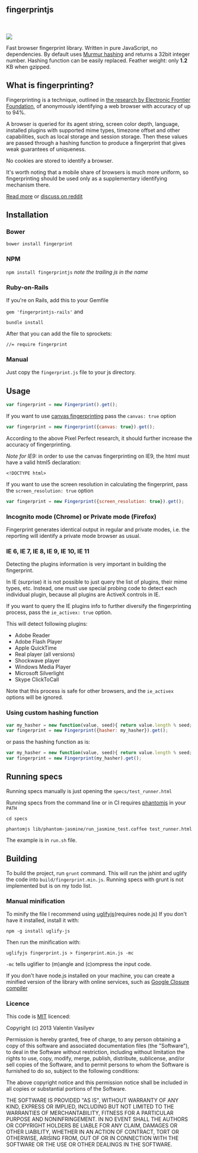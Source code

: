 <p align="center">
<h2>fingerprintjs</h2>
<br/>
<br/>
<a href="https://travis-ci.org/Valve/fingerprintjs"><img src="http://img.shields.io/travis/Valve/fingerprintjs/master.svg?style=flat" /></a>
</p>

Fast browser fingerprint library. Written in pure JavaScript, no dependencies. 
By default uses [Murmur hashing][murmur] and returns a 32bit integer number.
Hashing function can be easily replaced.
Feather weight: only **1.2** KB when gzipped.

## What is fingerprinting?

Fingerprinting is a technique, outlined in [the research by Electronic Frontier Foundation][research], of
anonymously identifying a web browser with accuracy of up to 94%. 


A browser is queried for its agent string, screen color depth, language,
installed plugins with supported mime types, timezone offset and other capabilities, 
such as local storage and session storage. Then these values are passed through a hashing function
to produce a fingerprint that gives weak guarantees of uniqueness.

No cookies are stored to identify a browser.

It's worth noting that a mobile share of browsers is much more uniform, so fingerprinting should be used
only as a supplementary identifying mechanism there.

[Read more](http://valve.github.io/blog/2013/07/14/anonymous-browser-fingerprinting/)
or
[discuss on reddit](http://redd.it/1ic6ew)


## Installation

### Bower

`
bower install fingerprint
`

### NPM

`
npm install fingerprintjs
`
_note the trailing *js* in the name_

### Ruby-on-Rails

If you're on Rails, add this to your Gemfile

`
gem 'fingerprintjs-rails'
`
and 

`bundle install`

After that you can add the file to sprockets:

`
//= require fingerprint
`

### Manual

Just copy the `fingerprint.js` file to your js directory.

## Usage

```javascript
var fingerprint = new Fingerprint().get();
```

If you want to use [canvas fingerprinting][canvas_research] pass the `canvas: true` option
```javascript
var fingerprint = new Fingerprint({canvas: true}).get();
```
According to the above Pixel Perfect research, it should further increase the accuracy of
fingerprinting.

*Note for IE9:* in order to use the canvas fingerprinting on IE9, the html must have a valid
html5 declaration:

```
<!DOCTYPE html>
```


If you want to use the screen resolution in calculating the fingerprint,  pass the `screen_resolution: true` option
```javascript
var fingerprint = new Fingerprint({screen_resolution: true}).get();
```

### Incognito mode (Chrome) or Private mode (Firefox)

Fingerprint generates identical output in regular and private modes, i.e. the reporting will identify a private mode browser as usual.


### IE 6, IE 7, IE 8, IE 9, IE 10, IE 11

Detecting the plugins information is very important in building the fingerprint.

In IE (surprise) it is not possible to just query the list of plugins, their mime types, etc.
Instead, one must use special probing code to detect each individual plugin, because
all plugins are ActiveX controls in IE.

If you want to query the IE plugins info to further diversify the fingerprinting process, pass the `ie_activex: true` option.

This will detect following plugins:

- Adobe Reader
- Adobe Flash Player
- Apple QuickTime
- Real player (all versions)
- Shockwave player
- Windows Media Player
- Microsoft Silverlight
- Skype ClickToCall

Note that this process is safe for other browsers, and the `ie_activex` options will be ignored.


### Using custom hashing function

``` javascript
var my_hasher = new function(value, seed){ return value.length % seed; };
var fingerprint = new Fingerprint({hasher: my_hasher}).get();
```
or pass the hashing function as is:

``` javascript
var my_hasher = new function(value, seed){ return value.length % seed; };
var fingerprint = new Fingerprint(my_hasher).get();
```

## Running specs

Running specs manually is just opening the `specs/test_runner.html`


Running specs from the command line or in CI requires [phantomjs][phantomjs] in your `PATH`

```
cd specs

phantomjs lib/phantom-jasmine/run_jasmine_test.coffee test_runner.html
```

The example is in `run.sh` file.

## Building

To build the project, run `grunt` command. This will run the jshint and uglify the code into `build/fingerprint.min.js`.
Running specs with grunt is not implemented but is on my todo list.

### Manual minification

To minify the file I recommend using [uglifyjs][uglifyjs](requires node.js)
If you don't have it installed, install it with:

```
npm -g install uglify-js
```

Then run the minification with:

```
uglifyjs fingerprint.js > fingerprint.min.js -mc
```

`-mc` tells uglifier to (m)angle and (c)ompress the input code.

If you don't have node.js installed on your machine, you can create a minified version of the library with
online services, such as [Google Closure compiler][closure]


### Licence

This code is [MIT][mit] licenced:

Copyright (c) 2013 Valentin Vasilyev

Permission is hereby granted, free of charge, to any person obtaining a copy of this software and associated documentation files (the "Software"), to deal in the Software without restriction, including without limitation the rights to use, copy, modify, merge, publish, distribute, sublicense, and/or sell copies of the Software, and to permit persons to whom the Software is furnished to do so, subject to the following conditions:

The above copyright notice and this permission notice shall be included in all copies or substantial portions of the Software.

THE SOFTWARE IS PROVIDED "AS IS", WITHOUT WARRANTY OF ANY KIND, EXPRESS OR IMPLIED, INCLUDING BUT NOT LIMITED TO THE WARRANTIES OF MERCHANTABILITY, FITNESS FOR A PARTICULAR PURPOSE AND NONINFRINGEMENT. IN NO EVENT SHALL THE AUTHORS OR COPYRIGHT HOLDERS BE LIABLE FOR ANY CLAIM, DAMAGES OR OTHER LIABILITY, WHETHER IN AN ACTION OF CONTRACT, TORT OR OTHERWISE, ARISING FROM, OUT OF OR IN CONNECTION WITH THE SOFTWARE OR THE USE OR OTHER DEALINGS IN THE SOFTWARE.

[mit]: http://www.opensource.org/licenses/mit-license.php
[murmur]: http://en.wikipedia.org/wiki/MurmurHash
[research]: https://panopticlick.eff.org/browser-uniqueness.pdf
[phantomjs]: http://phantomjs.org/
[uglifyjs]: https://github.com/mishoo/UglifyJS
[closure]: http://closure-compiler.appspot.com
[canvas_research]: http://cseweb.ucsd.edu/~hovav/dist/canvas.pdf
